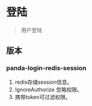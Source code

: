 # 登陆

> 用户登陆

## 版本

### panda-login-redis-session

1. redis存储session信息。
2. IgnoreAuthorize 忽略权限。
3. 携带token可过滤权限。